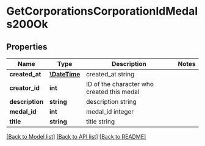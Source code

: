 # GetCorporationsCorporationIdMedals200Ok

## Properties
Name | Type | Description | Notes
------------ | ------------- | ------------- | -------------
**created_at** | [**\DateTime**](\DateTime.md) | created_at string | 
**creator_id** | **int** | ID of the character who created this medal | 
**description** | **string** | description string | 
**medal_id** | **int** | medal_id integer | 
**title** | **string** | title string | 

[[Back to Model list]](../../README.md#documentation-for-models) [[Back to API list]](../../README.md#documentation-for-api-endpoints) [[Back to README]](../../README.md)

